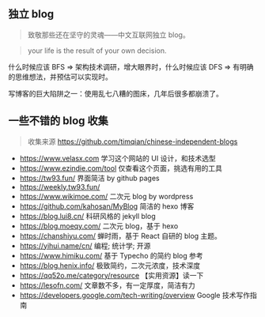 ## 独立 blog

> 致敬那些还在坚守的灵魂——中文互联网独立 blog。

> your life is the result of your own decision.

什么时候应该 BFS => 架构技术调研，增大眼界时，什么时候应该 DFS => 有明确的思维想法，并预估可以实现时。

写博客的巨大陷阱之一：使用乱七八糟的图床，几年后很多都崩溃了。

## 一些不错的 blog 收集

> 收集来源 https://github.com/timqian/chinese-independent-blogs

- https://www.velasx.com 学习这个网站的 UI 设计，和技术选型
- https://www.ezindie.com/tool 仅查看这个页面，挑选有用的工具
- https://tw93.fun/ 界面简洁 by github pages
- https://weekly.tw93.fun/
- https://www.wikimoe.com/ 二次元 blog by wordpress
- https://github.com/kahosan/MyBlog 简洁的 hexo 博客
- https://blog.lui8.cn/ 科研风格的 jekyll blog
- https://blog.moeqy.com/ 二次元 blog，基于 hexo
- https://chanshiyu.com/ 蝉时雨，基于 React 自研的 blog 主题。
- https://yihui.name/cn/ 编程; 统计学; 开源
- https://www.himiku.com/ 基于 Typecho 的简约 blog 参考
- https://blog.henix.info/ 极致简约，二次元浓度，技术深度
- https://qq52o.me/category/resource 【实用资源】读一下
- https://lesofn.com/ 文章数不多，有一定厚度，简洁有力
- https://developers.google.com/tech-writing/overview Google 技术写作指南
